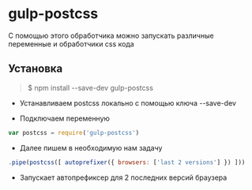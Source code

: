 ﻿# gulp-postcss

C помощью этого обработчика можно запускать различные переменные и обработчики css кода

## Установка

> $ npm install --save-dev gulp-postcss


* Устанавливаем postcss локально с помощью ключа --save-dev

* Подключаем переменную

```js
var postcss = require('gulp-postcss')
```

* Далее пишем в необходимую нам задачу

```js
.pipe(postcss([ autoprefixer({ browsers: ['last 2 versions'] }) ]))
```

* Запускает автопрефиксер для 2 последних версий браузера

 